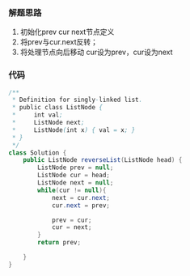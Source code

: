 ### 解题思路
1. 初始化prev cur next节点定义
2. 将prev与cur.next反转；
3. 将处理节点向后移动 cur设为prev，cur设为next


### 代码

```java
/**
 * Definition for singly-linked list.
 * public class ListNode {
 *     int val;
 *     ListNode next;
 *     ListNode(int x) { val = x; }
 * }
 */
class Solution {
    public ListNode reverseList(ListNode head) {
        ListNode prev = null;
        ListNode cur = head;
        ListNode next = null;
        while(cur != null){
            next = cur.next;
            cur.next = prev;

            prev = cur;
            cur = next;
        }
        return prev;

    }
}
```